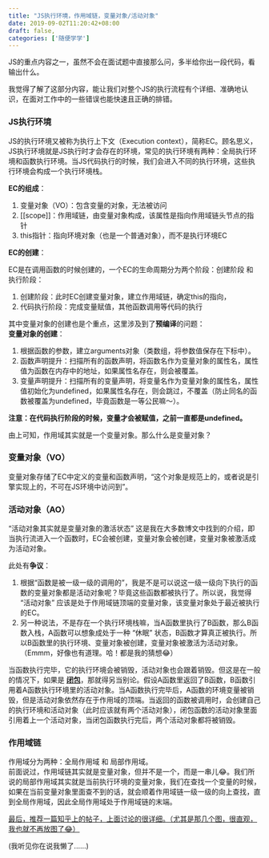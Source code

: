 ```yaml
---
title: "JS执行环境，作用域链，变量对象/活动对象"
date: 2019-09-02T11:20:42+08:00
draft: false,
categories: ['随便学学']
---
```


JS的重点内容之一，虽然不会在面试题中直接那么问，多半给你出一段代码，看输出什么。  

我觉得了解了这部分内容，能让我们对整个JS的执行流程有个详细、准确地认识，在面对工作中的一些错误也能快速且正确的排错。  

### JS执行环境  

JS的执行环境又被称为执行上下文（Execution context），简称EC。顾名思义，JS执行环境就是JS执行时才会存在的环境，常见的执行环境有两种：全局执行环境和函数执行环境。当JS代码执行的时候，我们会进入不同的执行环境，这些执行环境会构成一个执行环境栈。  

**EC的组成**：  
1. 变量对象（VO）：包含变量的对象，无法被访问    
2. [[scope]]：作用域链，由变量对象构成，该属性是指向作用域链头节点的指针  
3. this指针：指向环境对象（也是一个普通对象），而不是执行环境EC  

**EC的创建**：  

EC是在调用函数的时候创建的，一个EC的生命周期分为两个阶段：创建阶段 和 执行阶段：  
1. 创建阶段：此时EC创建变量对象，建立作用域链，确定this的指向，  
2. 代码执行阶段：完成变量赋值，其他函数调用等代码的执行  

其中变量对象的创建也是个重点，这里涉及到了**预编译**的问题：  
**变量对象的创建**：  
1. 根据函数的参数，建立arguments对象（类数组，将参数值保存在下标中）。  
2. 函数声明提升：扫描所有的函数声明，将函数名作为变量对象的属性名，属性值为函数在内存中的地址，如果属性名存在，则会被覆盖。  
3. 变量声明提升：扫描所有的变量声明，将变量名作为变量对象的属性名，属性值初始化为undefined，如果属性名存在，则会跳过，不覆盖（防止同名的函数被覆盖为undefined，毕竟函数是一等公民嘛～）。  

**注意：在代码执行阶段的时候，变量才会被赋值，之前一直都是undefined。**

由上可知，作用域其实就是一个变量对象。那么什么是变量对象？

### 变量对象（VO）  

变量对象存储了EC中定义的变量和函数声明，“这个对象是规范上的，或者说是引擎实现上的，不可在JS环境中访问到”。  

### 活动对象（AO）  

“活动对象其实就是变量对象的激活状态” 这是我在大多数博文中找到的介绍，即当执行流进入一个函数时，EC会被创建，变量对象会被创建，变量对象被激活成为活动对象。  

此处有**争议**：  
1. 根据“函数是被一级一级的调用的”，我是不是可以说这一级一级向下执行的函数的变量对象都是活动对象呢？毕竟这些函数都被执行了。所以说，我觉得 “活动对象” 应该是处于作用域链顶端的变量对象，该变量对象处于最近被执行的EC。  
2. 另一种说法，不是存在一个执行环境栈嘛，当A函数里执行了B函数，那么B函数入栈，A函数可以想象成处于一种 “休眠” 状态，B函数才算真正被执行。所以B函数里的执行环境、变量对象被创建，变量对象被激活为活动对象。（Emmm，好像也有道理。哈！都是我的猜想😂）  

当函数执行完毕，它的执行环境会被销毁，活动对象也会跟着销毁。但这是在一般的情况下，如果是 **[闭包](https://hueralin.github.io/2019/closure/)**，那就得另当别论。假设A函数里返回了B函数，B函数引用着A函数执行环境里的活动对象。当A函数执行完毕后，A函数的环境变量被销毁，但是活动对象依然存在于作用域的顶端。当返回的函数被调用时，会创建自己的执行环境和活动对象（此时应该就有两个活动对象），闭包函数的活动对象里面引用着上一个活动对象，当闭包函数执行完后，两个活动对象都将被销毁。  

### 作用域链  

作用域分为两种：全局作用域 和 局部作用域。  
前面说过，作用域链其实就是变量对象，但并不是一个，而是一串儿😂。我们所说的局部作用域其实就是当前执行环境的变量对象，我们在查找一个变量的时候，如果在当前变量对象里面查不到的话，就会顺着作用域链一级一级的向上查找，直到全局作用域，因此全局作用域处于作用域链的末端。


[最后，推荐一篇知乎上的帖子，上面讨论的很详细。（尤其是那几个图，很直观，我也就不再放图了😂）](https://www.zhihu.com/question/36393048)  

(我听见你在说我懒了......)
